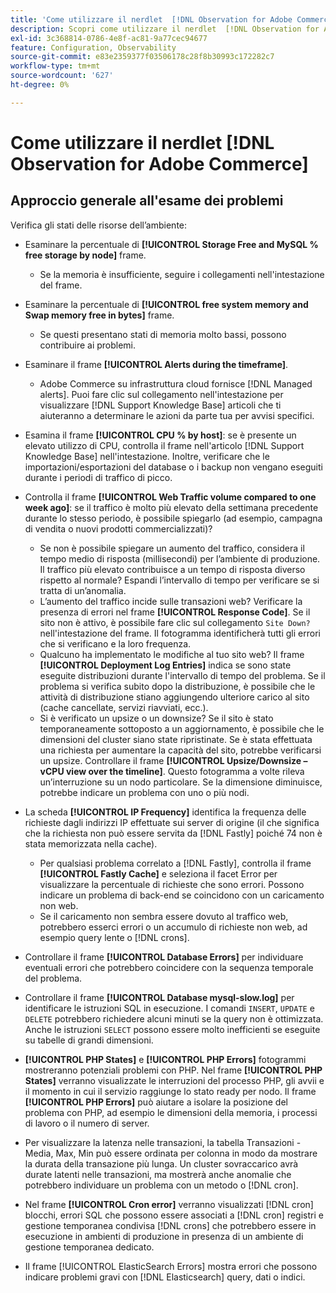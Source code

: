 ```yaml
---
title: 'Come utilizzare il nerdlet  [!DNL Observation for Adobe Commerce] '
description: Scopri come utilizzare il nerdlet  [!DNL Observation for Adobe Commerce] .
exl-id: 3c368814-0786-4e8f-ac81-9a77cec94677
feature: Configuration, Observability
source-git-commit: e83e2359377f03506178c28f8b30993c172282c7
workflow-type: tm+mt
source-wordcount: '627'
ht-degree: 0%

---
```


# Come utilizzare il nerdlet [!DNL Observation for Adobe Commerce]

## Approccio generale all&#39;esame dei problemi

Verifica gli stati delle risorse dell’ambiente:

* Esaminare la percentuale di **[!UICONTROL Storage Free and MySQL % free storage by node]** frame.

   * Se la memoria è insufficiente, seguire i collegamenti nell&#39;intestazione del frame.

* Esaminare la percentuale di **[!UICONTROL free system memory and Swap memory free in bytes]** frame.

   * Se questi presentano stati di memoria molto bassi, possono contribuire ai problemi.

* Esaminare il frame **[!UICONTROL Alerts during the timeframe]**.

   * Adobe Commerce su infrastruttura cloud fornisce [!DNL Managed alerts]. Puoi fare clic sul collegamento nell&#39;intestazione per visualizzare [!DNL Support Knowledge Base] articoli che ti aiuteranno a determinare le azioni da parte tua per avvisi specifici.

* Esamina il frame **[!UICONTROL CPU % by host]**: se è presente un elevato utilizzo di CPU, controlla il frame nell&#39;articolo [!DNL Support Knowledge Base] nell&#39;intestazione. Inoltre, verificare che le importazioni/esportazioni del database o i backup non vengano eseguiti durante i periodi di traffico di picco.

* Controlla il frame **[!UICONTROL Web Traffic volume compared to one week ago]**: se il traffico è molto più elevato della settimana precedente durante lo stesso periodo, è possibile spiegarlo (ad esempio, campagna di vendita o nuovi prodotti commercializzati)?
   * Se non è possibile spiegare un aumento del traffico, considera il tempo medio di risposta (millisecondi) per l’ambiente di produzione. Il traffico più elevato contribuisce a un tempo di risposta diverso rispetto al normale? Espandi l’intervallo di tempo per verificare se si tratta di un’anomalia.
   * L’aumento del traffico incide sulle transazioni web? Verificare la presenza di errori nel frame **[!UICONTROL Response Code]**. Se il sito non è attivo, è possibile fare clic sul collegamento `Site Down?` nell&#39;intestazione del frame. Il fotogramma identificherà tutti gli errori che si verificano e la loro frequenza.
   * Qualcuno ha implementato le modifiche al tuo sito web? Il frame **[!UICONTROL Deployment Log Entries]** indica se sono state eseguite distribuzioni durante l&#39;intervallo di tempo del problema. Se il problema si verifica subito dopo la distribuzione, è possibile che le attività di distribuzione stiano aggiungendo ulteriore carico al sito (cache cancellate, servizi riavviati, ecc.).
   * Si è verificato un upsize o un downsize? Se il sito è stato temporaneamente sottoposto a un aggiornamento, è possibile che le dimensioni del cluster siano state ripristinate. Se è stata effettuata una richiesta per aumentare la capacità del sito, potrebbe verificarsi un upsize. Controllare il frame **[!UICONTROL Upsize/Downsize – vCPU view over the timeline]**. Questo fotogramma a volte rileva un’interruzione su un nodo particolare. Se la dimensione diminuisce, potrebbe indicare un problema con uno o più nodi.

* La scheda **[!UICONTROL IP Frequency]** identifica la frequenza delle richieste dagli indirizzi IP effettuate sui server di origine (il che significa che la richiesta non può essere servita da [!DNL Fastly] poiché 74 non è stata memorizzata nella cache).

   * Per qualsiasi problema correlato a [!DNL Fastly], controlla il frame **[!UICONTROL Fastly Cache]** e seleziona il facet Error per visualizzare la percentuale di richieste che sono errori. Possono indicare un problema di back-end se coincidono con un caricamento non web.
   * Se il caricamento non sembra essere dovuto al traffico web, potrebbero esserci errori o un accumulo di richieste non web, ad esempio query lente o [!DNL crons].

* Controllare il frame **[!UICONTROL Database Errors]** per individuare eventuali errori che potrebbero coincidere con la sequenza temporale del problema.
* Controllare il frame **[!UICONTROL Database mysql-slow.log]** per identificare le istruzioni SQL in esecuzione. I comandi `INSERT`, `UPDATE` e `DELETE` potrebbero richiedere alcuni minuti se la query non è ottimizzata. Anche le istruzioni `SELECT` possono essere molto inefficienti se eseguite su tabelle di grandi dimensioni.
* **[!UICONTROL PHP States]** e **[!UICONTROL PHP Errors]** fotogrammi mostreranno potenziali problemi con PHP. Nel frame **[!UICONTROL PHP States]** verranno visualizzate le interruzioni del processo PHP, gli avvii e il momento in cui il servizio raggiunge lo stato ready per nodo. Il frame **[!UICONTROL PHP Errors]** può aiutare a isolare la posizione del problema con PHP, ad esempio le dimensioni della memoria, i processi di lavoro o il numero di server.
* Per visualizzare la latenza nelle transazioni, la tabella Transazioni - Media, Max, Min può essere ordinata per colonna in modo da mostrare la durata della transazione più lunga. Un cluster sovraccarico avrà durate latenti nelle transazioni, ma mostrerà anche anomalie che potrebbero individuare un problema con un metodo o [!DNL cron].
* Nel frame **[!UICONTROL Cron error]** verranno visualizzati [!DNL cron] blocchi, errori SQL che possono essere associati a [!DNL cron] registri e gestione temporanea condivisa [!DNL crons] che potrebbero essere in esecuzione in ambienti di produzione in presenza di un ambiente di gestione temporanea dedicato.
* Il frame [!UICONTROL ElasticSearch Errors] mostra errori che possono indicare problemi gravi con [!DNL Elasticsearch] query, dati o indici.
